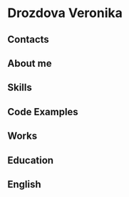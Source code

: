 # Drozdova Veronika
## Contacts
## About me
## Skills
## Code Examples
## Works
## Education
## English

